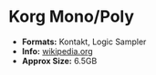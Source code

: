 
# Korg Mono/Poly 

-   **Formats:** Kontakt, Logic Sampler
 -  **Info:** [wikipedia.org](https://en.wikipedia.org/wiki/Korg_Mono/Poly/)
 - **Approx Size:**  6.5GB  

